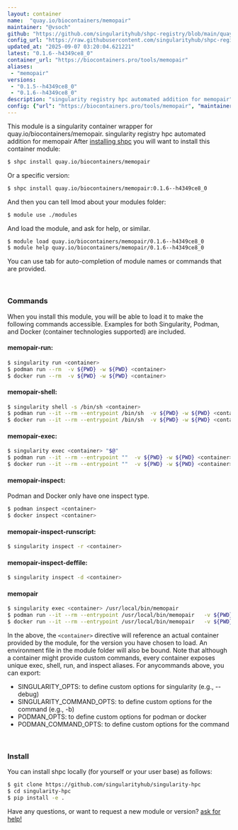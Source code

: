 ```yaml
---
layout: container
name:  "quay.io/biocontainers/memopair"
maintainer: "@vsoch"
github: "https://github.com/singularityhub/shpc-registry/blob/main/quay.io/biocontainers/memopair/container.yaml"
config_url: "https://raw.githubusercontent.com/singularityhub/shpc-registry/main/quay.io/biocontainers/memopair/container.yaml"
updated_at: "2025-09-07 03:20:04.621221"
latest: "0.1.6--h4349ce8_0"
container_url: "https://biocontainers.pro/tools/memopair"
aliases:
 - "memopair"
versions:
 - "0.1.5--h4349ce8_0"
 - "0.1.6--h4349ce8_0"
description: "singularity registry hpc automated addition for memopair"
config: {"url": "https://biocontainers.pro/tools/memopair", "maintainer": "@vsoch", "description": "singularity registry hpc automated addition for memopair", "latest": {"0.1.6--h4349ce8_0": "sha256:fbb586237575957d3986ab38023eb86bbec42b981d88e92b9e74f3cd538ebf8f"}, "tags": {"0.1.5--h4349ce8_0": "sha256:3d23547407241f4dd5c822db78e152e3e220cc8ebc1c424bc35c726f73254ff5", "0.1.6--h4349ce8_0": "sha256:fbb586237575957d3986ab38023eb86bbec42b981d88e92b9e74f3cd538ebf8f"}, "docker": "quay.io/biocontainers/memopair", "aliases": {"memopair": "/usr/local/bin/memopair"}}
---
```


This module is a singularity container wrapper for quay.io/biocontainers/memopair.
singularity registry hpc automated addition for memopair
After [installing shpc](#install) you will want to install this container module:


```bash
$ shpc install quay.io/biocontainers/memopair
```

Or a specific version:

```bash
$ shpc install quay.io/biocontainers/memopair:0.1.6--h4349ce8_0
```

And then you can tell lmod about your modules folder:

```bash
$ module use ./modules
```

And load the module, and ask for help, or similar.

```bash
$ module load quay.io/biocontainers/memopair/0.1.6--h4349ce8_0
$ module help quay.io/biocontainers/memopair/0.1.6--h4349ce8_0
```

You can use tab for auto-completion of module names or commands that are provided.

<br>

### Commands

When you install this module, you will be able to load it to make the following commands accessible.
Examples for both Singularity, Podman, and Docker (container technologies supported) are included.

#### memopair-run:

```bash
$ singularity run <container>
$ podman run --rm  -v ${PWD} -w ${PWD} <container>
$ docker run --rm  -v ${PWD} -w ${PWD} <container>
```

#### memopair-shell:

```bash
$ singularity shell -s /bin/sh <container>
$ podman run --it --rm --entrypoint /bin/sh  -v ${PWD} -w ${PWD} <container>
$ docker run --it --rm --entrypoint /bin/sh  -v ${PWD} -w ${PWD} <container>
```

#### memopair-exec:

```bash
$ singularity exec <container> "$@"
$ podman run --it --rm --entrypoint ""  -v ${PWD} -w ${PWD} <container> "$@"
$ docker run --it --rm --entrypoint ""  -v ${PWD} -w ${PWD} <container> "$@"
```

#### memopair-inspect:

Podman and Docker only have one inspect type.

```bash
$ podman inspect <container>
$ docker inspect <container>
```

#### memopair-inspect-runscript:

```bash
$ singularity inspect -r <container>
```

#### memopair-inspect-deffile:

```bash
$ singularity inspect -d <container>
```


#### memopair

```bash
$ singularity exec <container> /usr/local/bin/memopair
$ podman run --it --rm --entrypoint /usr/local/bin/memopair   -v ${PWD} -w ${PWD} <container> -c " $@"
$ docker run --it --rm --entrypoint /usr/local/bin/memopair   -v ${PWD} -w ${PWD} <container> -c " $@"
```



In the above, the `<container>` directive will reference an actual container provided
by the module, for the version you have chosen to load. An environment file in the
module folder will also be bound. Note that although a container
might provide custom commands, every container exposes unique exec, shell, run, and
inspect aliases. For anycommands above, you can export:

 - SINGULARITY_OPTS: to define custom options for singularity (e.g., --debug)
 - SINGULARITY_COMMAND_OPTS: to define custom options for the command (e.g., -b)
 - PODMAN_OPTS: to define custom options for podman or docker
 - PODMAN_COMMAND_OPTS: to define custom options for the command

<br>

### Install

You can install shpc locally (for yourself or your user base) as follows:

```bash
$ git clone https://github.com/singularityhub/singularity-hpc
$ cd singularity-hpc
$ pip install -e .
```

Have any questions, or want to request a new module or version? [ask for help!](https://github.com/singularityhub/singularity-hpc/issues)